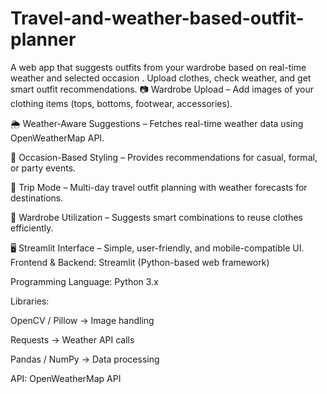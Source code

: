 # Travel-and-weather-based-outfit-planner
A web app that suggests outfits from your wardrobe based on real-time weather and selected occasion . Upload clothes, check weather, and get smart outfit recommendations.
📷 Wardrobe Upload – Add images of your clothing items (tops, bottoms, footwear, accessories).

🌦 Weather-Aware Suggestions – Fetches real-time weather data using OpenWeatherMap API.

🎉 Occasion-Based Styling – Provides recommendations for casual, formal, or party events.

🧳 Trip Mode – Multi-day travel outfit planning with weather forecasts for destinations.

👕 Wardrobe Utilization – Suggests smart combinations to reuse clothes efficiently.

🖥 Streamlit Interface – Simple, user-friendly, and mobile-compatible UI.
Frontend & Backend: Streamlit
 (Python-based web framework)

Programming Language: Python 3.x

Libraries:

OpenCV / Pillow → Image handling

Requests → Weather API calls

Pandas / NumPy → Data processing

API: OpenWeatherMap API
